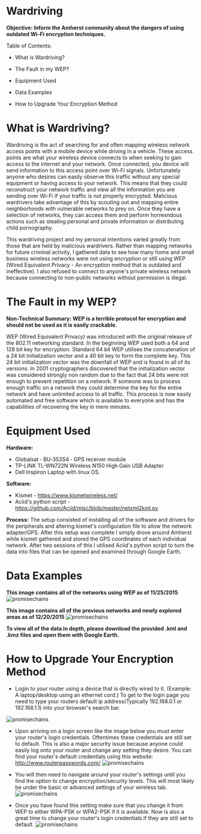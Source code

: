 # Wardriving
**Objective: Inform the Amherst community about the dangers of using outdated Wi-Fi encryption techniques.**

Table of Contents:

- What is Wardriving?

- The Fault in my WEP?

- Equipment Used

- Data Examples

- How to Upgrade Your Encryption Method

# What is Wardriving?
Wardriving is the act of searching for and often mapping wireless network access points with a mobile device while driving in a vehicle. These access points are what your wireless device connects to when seeking to gain access to the internet and your network.  Once connected, you device will send information to this access point over Wi-Fi signals.  Unfortunately anyone who desires can easily observe this traffic without any special equipment or having access to your network.  This means that they could reconstruct your network traffic and view all the information you are sending over Wi-Fi if your traffic is not properly encrypted.  Malicious wardrivers take advantage of this by scouting out and mapping entire neighborhoods with vulnerable networks to prey on.  Once they have a selection of networks, they can access them and perform horresndous actions such as stealing personal and private information or distributing child pornography.

This wardriving project and my personal intentions varied greatly from those that are held by malicious wardrivers.  Rather than mapping networks for future criminal activity, I gathered data to see how many home and small business wireless networks were not using encryption or still using WEP (Wired Equivalent Privacy - An encryption method that is outdated and ineffective).  I also refused to connect to anyone's private wireless network because connecting to non-public networks without permission is illegal.  

# The Fault in my WEP?
**Non-Technical Summary: WEP is a terrible protocol for encryption and should not be used as it is easily crackable.**

WEP (Wired Equivalent Privacy) was introduced with the original release of the 802.11 networking standard.  In the beginning WEP used both a 64 and 128 bit key for encryption.  Standard 64 bit WEP utilises the concatenation of a 24 bit initialization vector and a 40 bit key to form the complete key.  This 24 bit initialization vector was the downfall of WEP and is found in all of its versions.  In 2001 cryptographers discovered that the initialization vector was considered strongly non random due to the fact that 24 bits were not enough to prevent repetition on a network.  If someone was to process enough traffic on a network they could determine the key for the entire network and have unlimited access to all traffic.  This process is now easily automated and free software which is available to everyone and has the capabilities of recovering the key in mere minutes. 

# Equipment Used
**Hardware:**
  - Globalsat ‑ BU‑353S4 ‑ GPS receiver module
  - TP-LINK TL-WN722N Wireless N150 High Gain USB Adapter
  - Dell Inspiron Laptop with linux OS.
  
**Software:**
  - Kismet - https://www.kismetwireless.net/
  - Aciid's python script - https://github.com/Aciid/misc/blob/master/netxml2kml.py

**Process:** 
  The setup consisted of installing all of the software and drivers for the peripherals and altering kismet's configuration file to     allow the network adapter/GPS.  After this setup was complete I simply drove around Amherst while kismet gathered and stored the GPS   coordinates of each individual network.  After two sessions of this I utilised Aciid's python script to turn the data into files      that can be opened and examined through Google Earth.
  
# Data Examples
**This image contains all of the networks using WEP as of 11/25/2015**
![promisechains](https://cloud.githubusercontent.com/assets/14082284/12220052/93a39258-b72b-11e5-92e9-9162fb3d0c99.jpg)

**This image contains all of the previous networks and newly explored areas as of 12/20/2015**
![promisechains](https://cloud.githubusercontent.com/assets/14082284/12220051/91a6cf1a-b72b-11e5-8257-871cff9f63de.jpg)

**To view all of the data in depth, please download the provided .kml and .kmz files and open them with Google Earth.**

# How to Upgrade Your Encryption Method 

- Login to your router using a device that is directly wired to it. (Example: A laptop/desktop using an ethernet cord.) To get to the login page you need to type your routers default ip address(Typically 192.168.0.1 or 192.168.1.1) into your browser's search bar.

![promisechains](https://cloud.githubusercontent.com/assets/14082284/12223756/786954c8-b7ad-11e5-93fa-c0aa55d61232.png)

- Upon arriving on a login screen like the image below you must enter your router's login credentials.  Oftentimes these credentials are still set to default.  This is also a major security issue because anyone could easily log onto your router and change any setting they desire.  You can find your router's default credentials using this website: http://www.routerpasswords.com/
![promisechains](https://cloud.githubusercontent.com/assets/14082284/12223755/75f9b16a-b7ad-11e5-8b29-0a18539273df.png)

- You will then need to navigate around your router's settings until you find the option to change encryption/security levels.  This will most likely be under the basic or advanced settings of your wireless tab.
![promisechains](https://cloud.githubusercontent.com/assets/14082284/12223758/7cf4b384-b7ad-11e5-8cec-505a6cfe9e52.png)

- Once you have found this setting make sure that you change it from WEP to either WPA-PSK or WPA2-PSK if it is available.
Now is also a great time to change your router's login credentials if they are still set to default. 
![promisechains](https://cloud.githubusercontent.com/assets/14082284/12223757/7adac4da-b7ad-11e5-9f69-e9365560832b.png)

